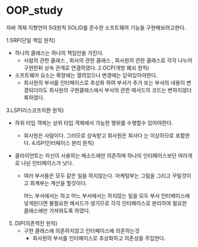 # OOP_study
자바 객체 지향언어 5대원칙 SOLID를 준수한 소프트웨어 기능을 구현해보려고한다.

1.SRP(단일 책임 원칙)
  - 하나의 클래스는 하나의 책임만을 가진다.
      - 사람의 관한 클래스 , 회사의 관한 클래스 , 회사원의 관한 클래스로 각각 나누어 구현한뒤 상속 관계로 연결하였다.
2.OCP(개방 폐쇠 원칙)
  - 소프트웨어 요소는 확장에는 열려있으나 변경에는 닫혀있어야한다.
      - 회사원의 부서를 인터페이스로 추상화 하여 부서가 추가 또는 부서의 내용이 변경되더라도
        회사원의 구현클래스에서 부서의 관한 메서드의 코드는 변하지않더록하였다.

3.LSP(리스코프치환 원칙)
  - 하위 타입 객체는 상위 타입 객체에서 가능한 행위를 수행할수 있어야한다.
      - 회사원은 사람이다. 그러므로 상속받고
        회사원은 회사다 는 이상하므로 포함한다.
4.ISP(인터페이스 분리 원칙)
  - 클라이언트는 자신이 사용하는 메소드에만 의존하며
    하나의 인터페이스보단 여러개로 나뉜 인터페이스가 낫다.

      - 여러 부서들은 모두 같은 일을 하지않는다.
        마케팅부는 그림을 그리고 꾸밀것이고
        회계부는 계산을 할것이다.

        어느 부서에서는 하고 어느 부서에서는 하지않는 일을 모두 부서 인터페이스에 넣게된다면 불필요한 메서드가 생기므로
        각각 인터페이스로 분리하여 필요한 클래스에만 가져와도록 하였다.
5. DIP(의존역전 원칙)
   - 구현 클래스에 의존하지않고 인터페이스에 의존하는것
       - 회사원의 부서를 인터페이스로 추상화하고 의존성을 주입한다.
